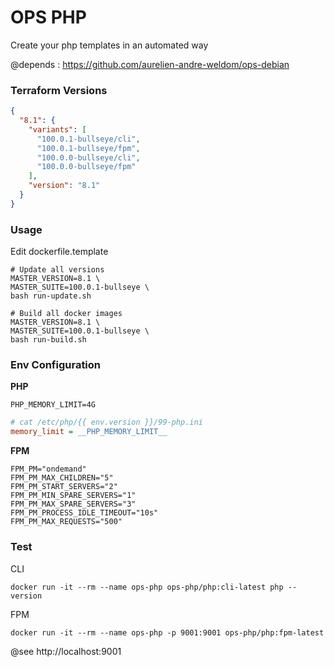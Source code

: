 # OPS PHP

Create your php templates in an automated way 

@depends : https://github.com/aurelien-andre-weldom/ops-debian

### Terraform Versions

```json
{
  "8.1": {
    "variants": [
      "100.0.1-bullseye/cli",
      "100.0.1-bullseye/fpm",
      "100.0.0-bullseye/cli",
      "100.0.0-bullseye/fpm"
    ],
    "version": "8.1"
  }
}

```

### Usage

Edit dockerfile.template

```shell
# Update all versions
MASTER_VERSION=8.1 \
MASTER_SUITE=100.0.1-bullseye \
bash run-update.sh
```

```shell
# Build all docker images
MASTER_VERSION=8.1 \
MASTER_SUITE=100.0.1-bullseye \
bash run-build.sh
```

### Env Configuration

**PHP**

```dotenv
PHP_MEMORY_LIMIT=4G
```

```ini
# cat /etc/php/{{ env.version }}/99-php.ini
memory_limit = __PHP_MEMORY_LIMIT__
```

**FPM** 

```dotenv
FPM_PM="ondemand"
FPM_PM_MAX_CHILDREN="5"
FPM_PM_START_SERVERS="2"
FPM_PM_MIN_SPARE_SERVERS="1"
FPM_PM_MAX_SPARE_SERVERS="3"
FPM_PM_PROCESS_IDLE_TIMEOUT="10s"
FPM_PM_MAX_REQUESTS="500"
```

### Test

CLI

```shell
docker run -it --rm --name ops-php ops-php/php:cli-latest php --version
```

FPM

```shell
docker run -it --rm --name ops-php -p 9001:9001 ops-php/php:fpm-latest
```

@see http://localhost:9001